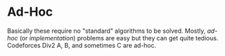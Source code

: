 # Ad-Hoc

Basically these require no "standard" algorithms to be solved. Mostly, *ad-hoc* (or *implementation*) problems are easy but they can get quite tedious. Codeforces Div2 A, B, and sometimes C are ad-hoc.
